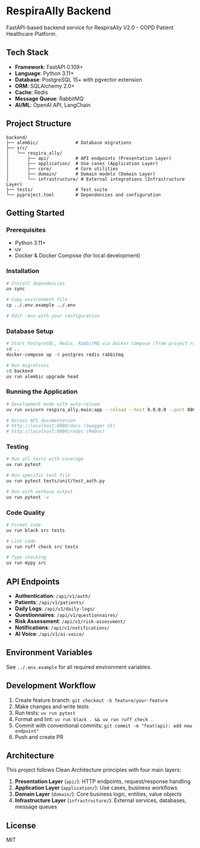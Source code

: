 # RespiraAlly Backend

FastAPI-based backend service for RespiraAlly V2.0 - COPD Patient Healthcare Platform.

## Tech Stack

- **Framework**: FastAPI 0.109+
- **Language**: Python 3.11+
- **Database**: PostgreSQL 15+ with pgvector extension
- **ORM**: SQLAlchemy 2.0+
- **Cache**: Redis
- **Message Queue**: RabbitMQ
- **AI/ML**: OpenAI API, LangChain

## Project Structure

```
backend/
├── alembic/              # Database migrations
├── src/
│   └── respira_ally/
│       ├── api/          # API endpoints (Presentation Layer)
│       ├── application/  # Use cases (Application Layer)
│       ├── core/         # Core utilities
│       ├── domain/       # Domain models (Domain Layer)
│       └── infrastructure/ # External integrations (Infrastructure Layer)
├── tests/                # Test suite
└── pyproject.toml        # Dependencies and configuration
```

## Getting Started

### Prerequisites

- Python 3.11+
- uv
- Docker & Docker Compose (for local development)

### Installation

```bash
# Install dependencies
uv sync

# Copy environment file
cp ../.env.example ../.env

# Edit .env with your configuration
```

### Database Setup

```bash
# Start PostgreSQL, Redis, RabbitMQ via Docker Compose (from project root)
cd ..
docker-compose up -d postgres redis rabbitmq

# Run migrations
cd backend
uv run alembic upgrade head
```

### Running the Application

```bash
# Development mode with auto-reload
uv run uvicorn respira_ally.main:app --reload --host 0.0.0.0 --port 8000

# Access API documentation
# http://localhost:8000/docs (Swagger UI)
# http://localhost:8000/redoc (ReDoc)
```

### Testing

```bash
# Run all tests with coverage
uv run pytest

# Run specific test file
uv run pytest tests/unit/test_auth.py

# Run with verbose output
uv run pytest -v
```

### Code Quality

```bash
# Format code
uv run black src tests

# Lint code
uv run ruff check src tests

# Type checking
uv run mypy src
```

## API Endpoints

- **Authentication**: `/api/v1/auth/`
- **Patients**: `/api/v1/patients/`
- **Daily Logs**: `/api/v1/daily-logs/`
- **Questionnaires**: `/api/v1/questionnaires/`
- **Risk Assessment**: `/api/v1/risk-assessment/`
- **Notifications**: `/api/v1/notifications/`
- **AI Voice**: `/api/v1/ai-voice/`

## Environment Variables

See `../.env.example` for all required environment variables.

## Development Workflow

1. Create feature branch: `git checkout -b feature/your-feature`
2. Make changes and write tests
3. Run tests: `uv run pytest`
4. Format and lint: `uv run black . && uv run ruff check .`
5. Commit with conventional commits: `git commit -m "feat(api): add new endpoint"`
6. Push and create PR

## Architecture

This project follows Clean Architecture principles with four main layers:

1. **Presentation Layer** (`api/`): HTTP endpoints, request/response handling
2. **Application Layer** (`application/`): Use cases, business workflows
3. **Domain Layer** (`domain/`): Core business logic, entities, value objects
4. **Infrastructure Layer** (`infrastructure/`): External services, databases, message queues

## License

MIT
